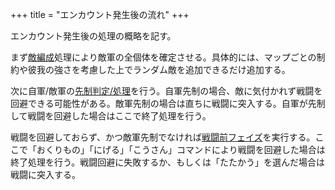 +++
title = "エンカウント発生後の流れ"
+++

エンカウント発生後の処理の概略を記す。

まず[敵編成](@/encounter/composition/_index.md)処理により敵軍の全個体を確定させる。具体的には、マップごとの制約や彼我の強さを考慮した上でランダム敵を追加できるだけ追加する。

次に自軍/敵軍の[先制判定/処理](@/encounter/preemptive/_index.md)を行う。自軍先制の場合、敵に気付かれず戦闘を回避できる可能性がある。敵軍先制の場合は直ちに戦闘に突入する。自軍が先制して戦闘を回避した場合はここで終了処理を行う。

戦闘を回避しておらず、かつ敵軍先制でなければ[戦闘前フェイズ](@/encounter/pre-battle/_index.md)を実行する。ここで「おくりもの」「にげる」「こうさん」コマンドにより戦闘を回避した場合は終了処理を行う。戦闘回避に失敗するか、もしくは「たたかう」を選んだ場合は戦闘に突入する。
